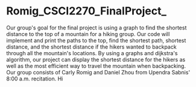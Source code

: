 # Romig_CSCI2270_FinalProject_

Our group's goal for the final project is using a graph to find the shortest distance to the top of a mountain for a hiking group. Our code will implement and print the paths to the top, find the shortest path, shortest distance, and the shortest distance if the hikers wanted to backpack through all the mountain's locations. By using a graphs and dijkstra's algorithm, our project can display the shortest distance for the hikers as well as the most efficient way to travel the mountain when backpacking. Our group consists of Carly Romig and Daniel Zhou from Upendra Sabnis' 8:00 a.m. recitation. Hi
